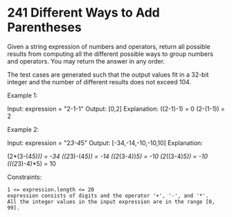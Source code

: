 # 241 Different Ways to Add Parentheses

Given a string expression of numbers and operators, return all possible results from computing all the different possible ways to group numbers and operators. You may return the answer in any order.

The test cases are generated such that the output values fit in a 32-bit integer and the number of different results does not exceed 104.

Example 1:

Input: expression = "2-1-1"
Output: [0,2]
Explanation:
((2-1)-1) = 0
(2-(1-1)) = 2

Example 2:

Input: expression = "2*3-4*5"
Output: [-34,-14,-10,-10,10]
Explanation:

(2*(3-(4*5))) = -34
((2*3)-(4*5)) = -14
((2*(3-4))*5) = -10
(2*((3-4)*5)) = -10
(((2*3)-4)*5) = 10

Constraints:

    1 <= expression.length <= 20
    expression consists of digits and the operator '+', '-', and '*'.
    All the integer values in the input expression are in the range [0, 99].
